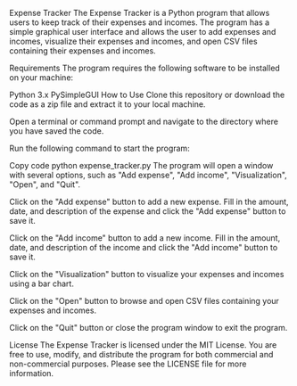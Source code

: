Expense Tracker
The Expense Tracker is a Python program that allows users to keep track of their expenses and incomes. The program has a simple graphical user interface and allows the user to add expenses and incomes, visualize their expenses and incomes, and open CSV files containing their expenses and incomes.

Requirements
The program requires the following software to be installed on your machine:

Python 3.x
PySimpleGUI
How to Use
Clone this repository or download the code as a zip file and extract it to your local machine.

Open a terminal or command prompt and navigate to the directory where you have saved the code.

Run the following command to start the program:

Copy code
python expense_tracker.py
The program will open a window with several options, such as "Add expense", "Add income", "Visualization", "Open", and "Quit".

Click on the "Add expense" button to add a new expense. Fill in the amount, date, and description of the expense and click the "Add expense" button to save it.

Click on the "Add income" button to add a new income. Fill in the amount, date, and description of the income and click the "Add income" button to save it.

Click on the "Visualization" button to visualize your expenses and incomes using a bar chart.

Click on the "Open" button to browse and open CSV files containing your expenses and incomes.

Click on the "Quit" button or close the program window to exit the program.

License
The Expense Tracker is licensed under the MIT License. You are free to use, modify, and distribute the program for both commercial and non-commercial purposes. Please see the LICENSE file for more information.
